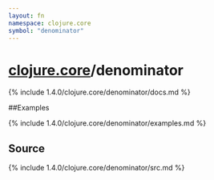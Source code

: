 ```yaml
---
layout: fn
namespace: clojure.core
symbol: "denominator"
---
```


# [clojure.core](../)/denominator

{% include 1.4.0/clojure.core/denominator/docs.md %}

##Examples

{% include 1.4.0/clojure.core/denominator/examples.md %}
## Source
{% include 1.4.0/clojure.core/denominator/src.md %}

